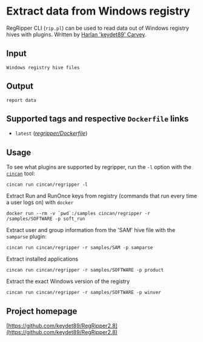 # Extract data from Windows registry

RegRipper CLI (`rip.pl`) can be used to read data out of Windows registry hives with plugins.
Written by [Harlan 'keydet89' Carvey](https://windowsir.blogspot.com/).

## Input

```
Windows registry hive files
```

## Output

```
report data
```

## Supported tags and respective `Dockerfile` links

* `latest` ([*regripper/Dockerfile*](https://gitlab.com/CinCan/tools/blob/master/regripper/Dockerfile))

## Usage

To see what plugins are supported by regripper, run the `-l` option with the
[`cincan`](https://gitlab.com/CinCan/cincan-command) tool:

```
cincan run cincan/regripper -l
```

Extract Run and RunOnce keys from registry (commands that run every time a user logs on) with `docker`

```
docker run --rm -v `pwd`:/samples cincan/regripper -r /samples/SOFTWARE -p soft_run
```

Extract user and group information from the 'SAM' hive file with the `samparse` plugin:

```
cincan run cincan/regripper -r samples/SAM -p samparse
```

Extract installed applications

```
cincan run cincan/regripper -r samples/SOFTWARE -p product
```

Extract the exact Windows version of the registry

```
cincan run cincan/regripper -r samples/SOFTWARE -p winver
```

## Project homepage

[https://github.com/keydet89/RegRipper2.8](https://github.com/keydet89/RegRipper2.8)

